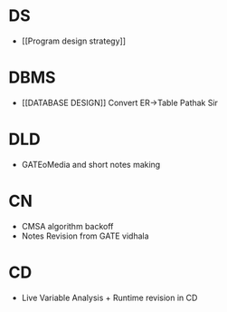 # DS
- [[Program design strategy]]

# DBMS
- [[DATABASE DESIGN]] Convert ER->Table Pathak Sir

# DLD 
- GATEoMedia and short notes making

# CN
- CMSA algorithm backoff
- Notes Revision from GATE vidhala

# CD
- Live Variable Analysis + Runtime revision in CD
